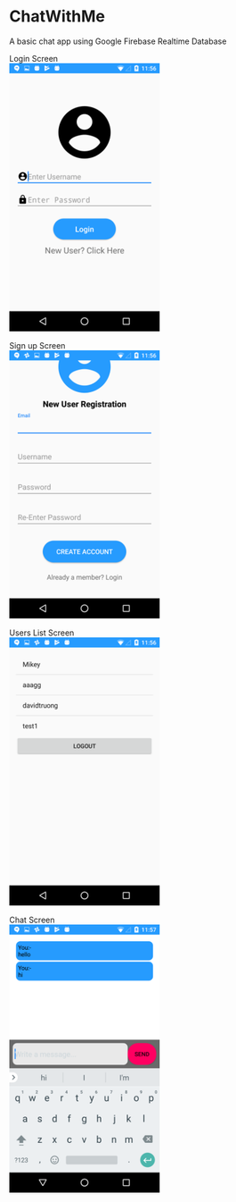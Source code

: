 # ChatWithMe

A basic chat app using Google Firebase Realtime Database

Login Screen <br>
<a href="url">
<img src="https://github.com/MiceXx/ChatWithMe/blob/master/Screenshot_20170613-235609.png " height="480" width="270" >
</a>

Sign up Screen <br>
<a href="url">
<img src="https://github.com/MiceXx/ChatWithMe/blob/master/Screenshot_20170613-235616.png " height="480" width="270" >
</a>

Users List Screen <br>
<a href="url">
<img src="https://github.com/MiceXx/ChatWithMe/blob/master/Screenshot_20170613-235638.png " height="480" width="270" >
</a>

Chat Screen <br>
<a href="url">
<img src="https://github.com/MiceXx/ChatWithMe/blob/master/Screenshot_20170613-235707.png " height="480" width="270" >
<br></a>

